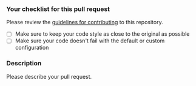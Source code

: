 ### Your checklist for this pull request

Please review the [guidelines for contributing](../../CONTRIBUTING.md) to this repository.

- [ ] Make sure to keep your code style as close to the original as possible
- [ ] Make sure your code doesn't fail with the default or custom configuration

### Description
Please describe your pull request.
